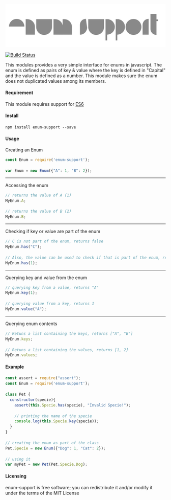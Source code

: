 <img src="data/logo.png"/>

[![Build Status](https://travis-ci.org/paulondc/enum-support.svg?branch=master)](https://travis-ci.org/paulondc/enum-support)

This modules provides a very simple interface for enums in javascript. The enum is defined as pairs of key & value where the key is defined in "Capital" and the value is defined as a number. This module makes sure the enum does not duplicated values among its members.

#### Requirement
This module requires support for [ES6](http://es6-features.org)

#### Install
```
npm install enum-support --save
```

#### Usage
Creating an Enum
```javascript
const Enum = require('enum-support');

var Enum = new Enum({"A": 1, "B": 2});
```
---
Accessing the enum
```javascript
// returns the value of A (1)
MyEnum.A;

// returns the value of B (2)
MyEnum.B;
```
---
Checking if key or value are part of the enum
```javascript
// C is not part of the enum, returns false
MyEnum.has("C");

// Also, the value can be used to check if that is part of the enum, returns true
MyEnum.has(1);
```
---
Querying key and value from the enum
```javascript
// querying key from a value, returns "A"
MyEnum.key(1);

// querying value from a key, returns 1
MyEnum.value("A");
```
---
Querying enum contents
```javascript
// Retuns a list containing the keys, returns ["A", "B"]
MyEnum.keys;

// Retuns a list containing the values, returns [1, 2]
MyEnum.values;
```

#### Example
```javascript
const assert = require("assert");
const Enum = require('enum-support');

class Pet {
  constructor(specie){
    assert(this.Specie.has(specie), "Invalid Specie!");
    
    // printing the name of the specie
    console.log(this.Specie.key(specie));
  }
}

// creating the enum as part of the class
Pet.Specie = new Enum({"Dog": 1, "Cat": 2});

// using it
var myPet = new Pet(Pet.Specie.Dog);
```

#### Licensing
enum-support is free software; you can redistribute it and/or modify it under the terms of the MIT License
